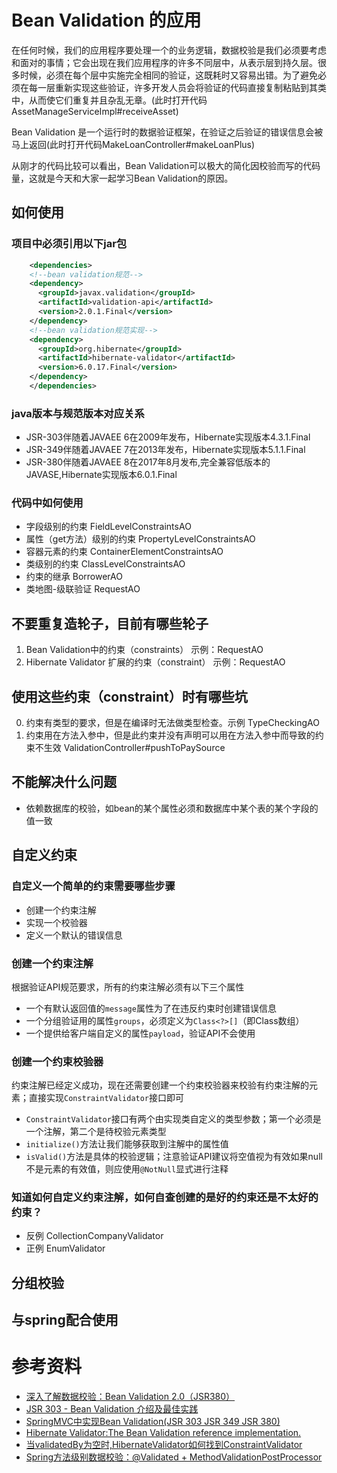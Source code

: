 # Bean Validation 的应用
在任何时候，我们的应用程序要处理一个的业务逻辑，数据校验是我们必须要考虑和面对的事情；它会出现在我们应用程序的许多不同层中，从表示层到持久层。很多时候，必须在每个层中实施完全相同的验证，这既耗时又容易出错。为了避免必须在每一层重新实现这些验证，许多开发人员会将验证的代码直接复制粘贴到其类中，从而使它们重复并且杂乱无章。(此时打开代码AssetManageServiceImpl#receiveAsset)

Bean Validation 是一个运行时的数据验证框架，在验证之后验证的错误信息会被马上返回(此时打开代码MakeLoanController#makeLoanPlus)

从刚才的代码比较可以看出，Bean Validation可以极大的简化因校验而写的代码量，这就是今天和大家一起学习Bean Validation的原因。

## 如何使用
### 项目中必须引用以下jar包
```xml
    <dependencies>
    <!--bean validation规范-->
    <dependency>
      <groupId>javax.validation</groupId>
      <artifactId>validation-api</artifactId>
      <version>2.0.1.Final</version>
    </dependency>
    <!--bean validation规范实现-->
    <dependency>
      <groupId>org.hibernate</groupId>
      <artifactId>hibernate-validator</artifactId>
      <version>6.0.17.Final</version>
    </dependency>
    </dependencies>
```
### java版本与规范版本对应关系
* JSR-303伴随着JAVAEE 6在2009年发布，Hibernate实现版本4.3.1.Final
* JSR-349伴随着JAVAEE 7在2013年发布，Hibernate实现版本5.1.1.Final
* JSR-380伴随着JAVAEE 8在2017年8月发布,完全兼容低版本的JAVASE,Hibernate实现版本6.0.1.Final

### 代码中如何使用
* 字段级别的约束 FieldLevelConstraintsAO
* 属性（get方法）级别的约束 PropertyLevelConstraintsAO
* 容器元素的约束 ContainerElementConstraintsAO
* 类级别的约束 ClassLevelConstraintsAO
* 约束的继承  BorrowerAO
* 类地图-级联验证 RequestAO

## 不要重复造轮子，目前有哪些轮子
1. Bean Validation中的约束（constraints） 示例：RequestAO
1. Hibernate Validator 扩展的约束（constraint） 示例：RequestAO


## 使用这些约束（constraint）时有哪些坑
0. 约束有类型的要求，但是在编译时无法做类型检查。示例 TypeCheckingAO
1. 约束用在方法入参中，但是此约束并没有声明可以用在方法入参中而导致的约束不生效 ValidationController#pushToPaySource

## 不能解决什么问题
* 依赖数据库的校验，如bean的某个属性必须和数据库中某个表的某个字段的值一致

## 自定义约束
### 自定义一个简单的约束需要哪些步骤
* 创建一个约束注解
* 实现一个校验器
* 定义一个默认的错误信息

### 创建一个约束注解
根据验证API规范要求，所有的约束注解必须有以下三个属性

* 一个有默认返回值的```message```属性为了在违反约束时创建错误信息
* 一个分组验证用的属性```groups```，必须定义为```Class<?>[]```（即Class数组）
* 一个提供给客户端自定义的属性```payload```，验证API不会使用

### 创建一个约束校验器
约束注解已经定义成功，现在还需要创建一个约束校验器来校验有约束注解的元素；直接实现```ConstraintValidator```接口即可

* ```ConstraintValidator```接口有两个由实现类自定义的类型参数；第一个必须是一个注解，第二个是待校验元素类型
* ```initialize()```方法让我们能够获取到注解中的属性值
* ```isValid()```方法是具体的校验逻辑；注意验证API建议将空值视为有效如果null不是元素的有效值，则应使用```@NotNull```显式进行注释

### 知道如何自定义约束注解，如何自查创建的是好的约束还是不太好的约束？
* 反例 CollectionCompanyValidator
* 正例 EnumValidator

## 分组校验



## 与spring配合使用

# 参考资料
* [深入了解数据校验：Bean Validation 2.0（JSR380）](https://segmentfault.com/a/1190000019828246)
* [JSR 303 - Bean Validation 介绍及最佳实践](https://www.ibm.com/developerworks/cn/java/j-lo-jsr303/index.html)
* [SpringMVC中实现Bean Validation(JSR 303 JSR 349 JSR 380)](https://www.cnblogs.com/passedbylove/p/11395911.html)
* [Hibernate Validator:The Bean Validation reference implementation.](http://hibernate.org/validator/)
* [当validatedBy为空时,HibernateValidator如何找到ConstraintValidator](http://www.voidcn.com/article/p-bjuuliuy-bws.html)
* [Spring方法级别数据校验：@Validated + MethodValidationPostProcessor](http://www.mamicode.com/info-detail-2736166.html)




